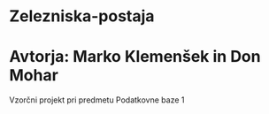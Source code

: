 # Zelezniska-postaja
# Avtorja: Marko Klemenšek in Don Mohar
Vzorčni projekt pri predmetu Podatkovne baze 1
